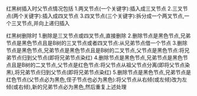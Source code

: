 红黑树插入时父节点情况包括
1.两叉节点(一个关键字):插入成三叉节点
2.三叉节点(两个关键字):插入成四叉节点
3.四叉节点(三个关键字):拆分成一个两叉节点,一个三叉节点,并向上递归插入



红黑树删除时
1.删除是三叉节点或四叉节点,直接删除
2.删除节点是黑色节点,兄弟节点是黑色节点且是B树的三叉节点或者四叉节点:从兄弟节点借一个节点
3.删除节点是黑色节点,兄弟节点是黑色节点且是B树的二叉节点,父节点是黑色节点:将兄弟节点归到父节点(即将兄弟节点染红)
4.删除节点是黑色节点,兄弟节点是黑色节点且是B树的二叉节点,父节点是红色节点:将父节点从祖父节点分离(即将父节点染黑),将兄弟节点归到父节点(即将兄弟节点染红)
5.删除节点是黑色节点,兄弟节点是红色节点(父节点必为黑色,侄子节点也必为黑色):将父节点从右倾(或左倾)改为左倾(或右倾),新的兄弟节点必为黑色,然后重复上述处理
